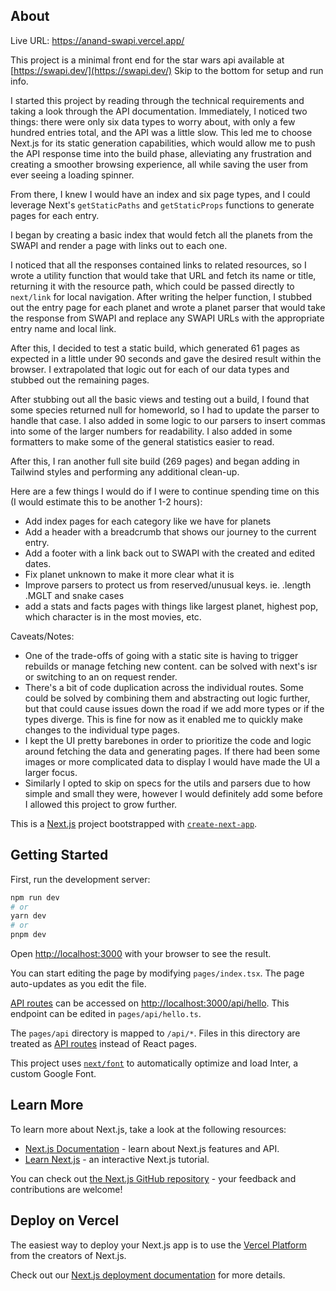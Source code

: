 ## About

Live URL: https://anand-swapi.vercel.app/

This project is a minimal front end for the star wars api available at [https://swapi.dev/](https://swapi.dev/) Skip to the bottom for setup and run info.

I started this project by reading through the technical requirements and taking a look through the API documentation. Immediately, I noticed two things: there were only six data types to worry about, with only a few hundred entries total, and the API was a little slow. This led me to choose Next.js for its static generation capabilities, which would allow me to push the API response time into the build phase, alleviating any frustration and creating a smoother browsing experience, all while saving the user from ever seeing a loading spinner.

From there, I knew I would have an index and six page types, and I could leverage Next's `getStaticPaths` and `getStaticProps` functions to generate pages for each entry.

I began by creating a basic index that would fetch all the planets from the SWAPI and render a page with links out to each one. 

I noticed that all the responses contained links to related resources, so I wrote a utility function that would take that URL and fetch its name or title, returning it with the resource path, which could be passed directly to `next/link` for local navigation. After writing the helper function, I stubbed out the entry page for each planet and wrote a planet parser that would take the response from SWAPI and replace any SWAPI URLs with the appropriate entry name and local link.

After this, I decided to test a static build, which generated 61 pages as expected in a little under 90 seconds and gave the desired result within the browser. I extrapolated that logic out for each of our data types and stubbed out the remaining pages.

After stubbing out all the basic views and testing out a build, I found that some species returned null for homeworld, so I had to update the parser to handle that case. I also added in some logic to our parsers to insert commas into some of the larger numbers for readability. I also added in some formatters to make some of the general statistics easier to read.

After this, I ran another full site build (269 pages) and began adding in Tailwind styles and performing any additional clean-up.

Here are a few things I would do if I were to continue spending time on this (I would estimate this to be another 1-2 hours):
- Add index pages for each category like we have for planets
- Add a header with a breadcrumb that shows our journey to the current entry.
- Add a footer with a link back out to SWAPI with the created and edited dates.
- Fix planet unknown to make it more clear what it is
- Improve parsers to protect us from reserved/unusual keys. ie. .length .MGLT and snake cases
- add a stats and facts pages with things like largest planet, highest pop, which character is in the most movies, etc.

Caveats/Notes:
- One of the trade-offs of going with a static site is having to trigger rebuilds or manage fetching new content. can be solved with next's isr or switching to an on request render.
- There's a bit of code duplication across the individual routes. Some could be solved by combining them and abstracting out logic further, but that could cause issues down the road if we add more types or if the types diverge. This is fine for now as it enabled me to quickly make changes to the individual type pages.
- I kept the UI pretty barebones in order to prioritize the code and logic around fetching the data and generating pages. If there had been some images or more complicated data to display I would have made the UI a larger focus.
- Similarly I opted to skip on specs for the utils and parsers due to how simple and small they were, however I would definitely add some before I allowed this project to grow further.


This is a [Next.js](https://nextjs.org/) project bootstrapped with [`create-next-app`](https://github.com/vercel/next.js/tree/canary/packages/create-next-app).

## Getting Started

First, run the development server:

```bash
npm run dev
# or
yarn dev
# or
pnpm dev
```

Open [http://localhost:3000](http://localhost:3000) with your browser to see the result.

You can start editing the page by modifying `pages/index.tsx`. The page auto-updates as you edit the file.

[API routes](https://nextjs.org/docs/api-routes/introduction) can be accessed on [http://localhost:3000/api/hello](http://localhost:3000/api/hello). This endpoint can be edited in `pages/api/hello.ts`.

The `pages/api` directory is mapped to `/api/*`. Files in this directory are treated as [API routes](https://nextjs.org/docs/api-routes/introduction) instead of React pages.

This project uses [`next/font`](https://nextjs.org/docs/basic-features/font-optimization) to automatically optimize and load Inter, a custom Google Font.

## Learn More

To learn more about Next.js, take a look at the following resources:

- [Next.js Documentation](https://nextjs.org/docs) - learn about Next.js features and API.
- [Learn Next.js](https://nextjs.org/learn) - an interactive Next.js tutorial.

You can check out [the Next.js GitHub repository](https://github.com/vercel/next.js/) - your feedback and contributions are welcome!

## Deploy on Vercel

The easiest way to deploy your Next.js app is to use the [Vercel Platform](https://vercel.com/new?utm_medium=default-template&filter=next.js&utm_source=create-next-app&utm_campaign=create-next-app-readme) from the creators of Next.js.

Check out our [Next.js deployment documentation](https://nextjs.org/docs/deployment) for more details.
